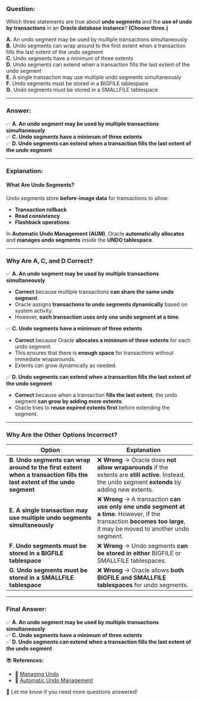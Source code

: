 ### **Question:**  
Which three statements are true about **undo segments** and the **use of undo by transactions** in an **Oracle database instance**? **(Choose three.)**  

**A.** An undo segment may be used by multiple transactions simultaneously  
**B.** Undo segments can wrap around to the first extent when a transaction fills the last extent of the undo segment  
**C.** Undo segments have a minimum of three extents  
**D.** Undo segments can extend when a transaction fills the last extent of the undo segment  
**E.** A single transaction may use multiple undo segments simultaneously  
**F.** Undo segments must be stored in a BIGFILE tablespace  
**G.** Undo segments must be stored in a SMALLFILE tablespace  

---

### **Answer:**  
✅ **A. An undo segment may be used by multiple transactions simultaneously**  
✅ **C. Undo segments have a minimum of three extents**  
✅ **D. Undo segments can extend when a transaction fills the last extent of the undo segment**  

---

### **Explanation:**  

#### **What Are Undo Segments?**  
Undo segments store **before-image data** for transactions to allow:  
- **Transaction rollback**  
- **Read consistency**  
- **Flashback operations**  

In **Automatic Undo Management (AUM)**, Oracle **automatically allocates** and **manages undo segments** inside the **UNDO tablespace**.  

---

### **Why Are A, C, and D Correct?**  

✅ **A. An undo segment may be used by multiple transactions simultaneously**  
- **Correct** because multiple transactions **can share the same undo segment**.  
- Oracle assigns **transactions to undo segments dynamically** based on system activity.  
- However, **each transaction uses only one undo segment at a time**.  

✅ **C. Undo segments have a minimum of three extents**  
- **Correct** because Oracle **allocates a minimum of three extents** for each undo segment.  
- This ensures that there is **enough space** for transactions without immediate wraparounds.  
- Extents can grow dynamically as needed.  

✅ **D. Undo segments can extend when a transaction fills the last extent of the undo segment**  
- **Correct** because when a transaction **fills the last extent**, the undo segment **can grow by adding more extents**.  
- Oracle tries to **reuse expired extents first** before extending the segment.  

---

### **Why Are the Other Options Incorrect?**  

| Option | Explanation |
|--------|------------|
| **B. Undo segments can wrap around to the first extent when a transaction fills the last extent of the undo segment** | ❌ **Wrong** → Oracle does **not allow wraparounds** if the extents are **still active**. Instead, the undo segment **extends** by adding new extents. |
| **E. A single transaction may use multiple undo segments simultaneously** | ❌ **Wrong** → A transaction **can use only one undo segment at a time**. However, if the transaction **becomes too large**, it may be moved to another undo segment. |
| **F. Undo segments must be stored in a BIGFILE tablespace** | ❌ **Wrong** → Undo segments **can be stored in either** BIGFILE or SMALLFILE tablespaces. |
| **G. Undo segments must be stored in a SMALLFILE tablespace** | ❌ **Wrong** → Oracle allows **both BIGFILE and SMALLFILE tablespaces** for undo segments. |

---

### **Final Answer:**  
✅ **A. An undo segment may be used by multiple transactions simultaneously**  
✅ **C. Undo segments have a minimum of three extents**  
✅ **D. Undo segments can extend when a transaction fills the last extent of the undo segment**  

📚 **References:**  
- 🔹 [Managing Undo](https://docs.oracle.com/en/database/oracle/oracle-database/19/admin/managing-undo.html)  
- 🔹 [Automatic Undo Management](https://docs.oracle.com/en/database/oracle/oracle-database/19/admin/using-automatic-undo-management.html)  

🚀 Let me know if you need more questions answered!
